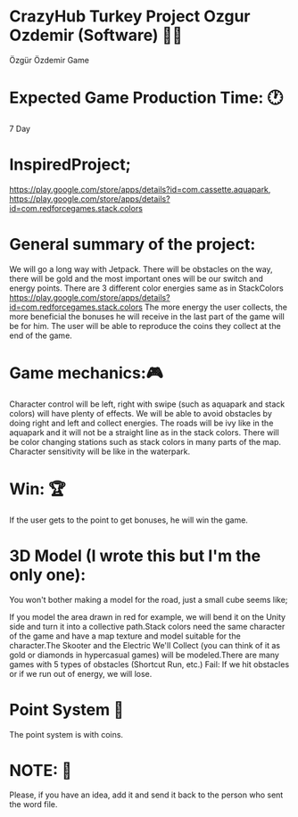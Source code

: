 # CrazyHub Turkey Project Ozgur Ozdemir (Software) 👨‍💻
Özgür Özdemir Game


# Expected Game Production Time: 🕐
7 Day

# InspiredProject; 
https://play.google.com/store/apps/details?id=com.cassette.aquapark, https://play.google.com/store/apps/details?id=com.redforcegames.stack.colors


# General summary of the project:
 We will go a long way with Jetpack. There will be obstacles on the way, there will be gold and the most important ones will be our switch and energy points. There are 3 different color energies same as in StackColors
https://play.google.com/store/apps/details?id=com.redforcegames.stack.colors
The more energy the user collects, the more beneficial the bonuses he will receive in the last part of the game will be for him. The user will be able to reproduce the coins they collect at the end of the game.



# Game mechanics:🎮
Character control will be left, right with swipe (such as aquapark and stack colors) will have plenty of effects. We will be able to avoid obstacles by doing right and left and collect energies. The roads will be ivy like in the aquapark and it will not be a straight line as in the stack colors. There will be color changing stations such as stack colors in many parts of the map. Character sensitivity will be like in the waterpark.


# Win: 🏆
If the user gets to the point to get bonuses, he will win the game.



# 3D Model (I wrote this but I'm the only one): 
You won't bother making a model for the road, just a small cube seems like; 

If you model the area drawn in red for example, we will bend it on the Unity side and turn it into a collective path.Stack colors need the same character of the game and have a map texture and model suitable for the character.The Skooter and the Electric We'll Collect (you can think of it as gold or diamonds in hypercasual games) will be modeled.There are many games with 5 types of obstacles (Shortcut Run, etc.)
Fail:
If we hit obstacles or if we run out of energy, we will lose.


# Point System 💯
The point system is with coins.


# NOTE: 📝
Please, if you have an idea, add it and send it back to the person who sent the word file.
